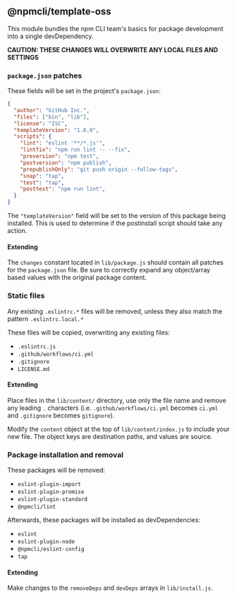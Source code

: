 ## @npmcli/template-oss

This module bundles the npm CLI team's basics for package development into a
single devDependency.

**CAUTION: THESE CHANGES WILL OVERWRITE ANY LOCAL FILES AND SETTINGS**

### `package.json` patches

These fields will be set in the project's `package.json`:

```json
{
  "author": "GitHub Inc.",
  "files": ["bin", "lib"],
  "license": "ISC",
  "templateVersion": "1.0.0",
  "scripts": {
    "lint": "eslint '**/*.js'",
    "lintfix": "npm run lint -- --fix",
    "preversion": "npm test",
    "postversion": "npm publish",
    "prepublishOnly": "git push origin --follow-tags",
    "snap": "tap",
    "test": "tap",
    "posttest": "npm run lint",
  }
}
```

The `"templateVersion"` field will be set to the version of this package being
installed. This is used to determine if the postinstall script should take any
action.

#### Extending

The `changes` constant located in `lib/package.js` should contain all patches
for the `package.json` file. Be sure to correctly expand any object/array based
values with the original package content.

### Static files

Any existing `.eslintrc.*` files will be removed, unless they also match the
pattern `.eslintrc.local.*`

These files will be copied, overwriting any existing files:

- `.eslintrc.js`
- `.github/workflows/ci.yml`
- `.gitignore`
- `LICENSE.md`

#### Extending

Place files in the `lib/content/` directory, use only the file name and remove
any leading `.` characters (i.e. `.github/workflows/ci.yml` becomes `ci.yml`
and `.gitignore` becomes `gitignore`).

Modify the `content` object at the top of `lib/content/index.js` to include
your new file. The object keys are destination paths, and values are source.


### Package installation and removal

These packages will be removed:

- `eslint-plugin-import`
- `eslint-plugin-promise`
- `eslint-plugin-standard`
- `@npmcli/lint`


Afterwards, these packages will be installed as devDependencies:

- `eslint`
- `eslint-plugin-node`
- `@npmcli/eslint-config`
- `tap`

#### Extending

Make changes to the `removeDeps` and `devDeps` arrays in `lib/install.js`.
